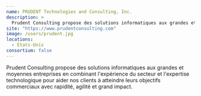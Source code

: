 ```yaml
---
name: PRUDENT Technologies and Consulting, Inc.
description: >
  Prudent Consulting propose des solutions informatiques aux grandes et moyennes entreprises en combinant l'expérience du secteur et l'expertise technologique pour aider nos clients à atteindre leurs objectifs commerciaux avec rapidité, agilité et grand impact.
site: "https://www.prudentconsulting.com"
image: /users/prudent.jpg
locations:
  - États-Unis
consortium: false
---
```


Prudent Consulting propose des solutions informatiques aux grandes et moyennes entreprises en combinant l'expérience du secteur et l'expertise technologique pour aider nos clients à atteindre leurs objectifs commerciaux avec rapidité, agilité et grand impact.
